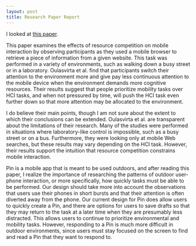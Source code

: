 ```yaml
---
layout: post
title: Research Paper Report
---
```

I looked at [this paper](https://dl.acm.org/citation.cfm?id=1055101).

This paper examines the effects of resource competition on mobile interaction by observing  participants as they used a mobile browser to retrieve a piece of information from a given website. This task was performed in a variety of environments, such as walking down a busy street or in a laboratory. Oulasvirta et al. find that participants switch their attention to the environment more and give pay less continuous attention to the mobile device when the environment demands more cognitive resources. Their results suggest that people prioritize mobility tasks over HCI tasks, and when not pressured by time, will push the HCI task even further down so that more attention may be allocated to the environment.

I do believe their main points, though I am not sure about the extent to which their conclusions can be extended. Oulasvirta et al. are transparent about the limitations of their research. Many of the studies were performed in situations where laboratory-like control is impossible, such as a busy street or on a bus. Furthermore, they were looking only at mobile Web searches, but these results may vary depending on the HCI task. However, their results support the intuition that resource competition constrains mobile interaction. 

Pin is a mobile app that is meant to be used outdoors, and after reading this paper, I realize the importance of researching the patterns of outdoor user-phone interaction, or more specifically, how quickly tasks must be able to be performed. Our design should take more into account the observations that users use their phones in short bursts and that their attention is often diverted away from the phone. Our current design for Pin does allow users to quickly create a Pin, and there are options for users to save drafts so that they may return to the task at a later time when they are presumably less distracted. This allows users to continue to prioritize environmental and mobility tasks. However, responding to a Pin is much more difficult in outdoor environments, since users must stay focused on the screen to find and read a Pin that they want to respond to.

